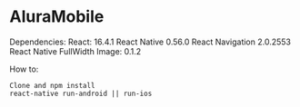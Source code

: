 # AluraMobile

Dependencies:
	React: 16.4.1
	React Native 0.56.0
	React Navigation 2.0.2553
	React Native FullWidth Image: 0.1.2


How to:

	Clone and npm install
	react-native run-android || run-ios